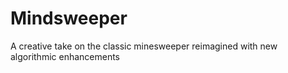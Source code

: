 # Mindsweeper
A creative take on the classic minesweeper reimagined with new algorithmic enhancements
